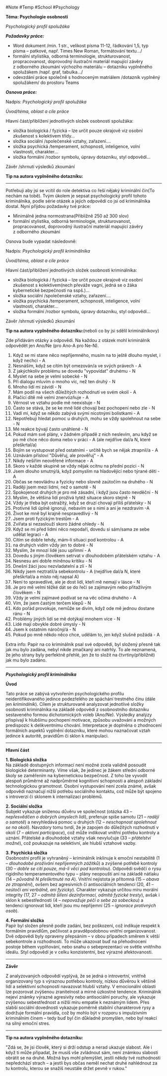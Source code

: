 #Note #Temp #School #Psychology

**Téma: Psychologie osobnosti** 

_Psychologický profil spolužáka_ 

**_Požadavky práce:_**  

- Word dokument /min. 1 str., velikost písma 11-12, řádkování 1,5, typ písma – patkové, např. Times New Roman, formátování textu…/ 
- formální stylistika, odborná terminologie, strukturovanost, propracovanost, doprovodný ilustrační materiál mapující závěry z odborného zkoumání výchozího materiálu – dotazníku vyplněného spolužákem /např. graf, tabulka.../ 
- odevzdání práce společně s hodnoceným matriálem /dotazník vyplněný spolužákem/ do prostoru Teams 

**_Osnova práce:_** 

Nadpis: _Psychologický profil spolužáka_ 

_Úvod/téma, oblast a cíle práce_ 

Hlavní část/přiblížení jednotlivých složek osobnosti spolužáka: 

- složka biologická / fyzická – lze určit pouze okrajově viz osobní zkušenost s kolektivem třídy… 
- složka sociální /společenské vztahy, zařazení…. 
- složka psychická /temperament, schopnosti, inteligence, volní vlastnosti, charakter… 
- složka formální /rozbor symbolu, úpravy dotazníku, styl odpovědí… 

Závěr /shrnutí výsledků zkoumání  

**Tip na autora vyplněného dotazníku:**

---

Potřebuji aby jsi se vcítil do role detektiva co řeší nějaký kriminální čin(To nechám na tobě). Tvým úkolem je sepsat psychologický profil tohoto kriminálníka, podle série otázek a jejich odpovědí co jsi od kriminálníka dostal. Nyní přijdou požadavky tvé práce:
- Minimálně jedna normostrana(Přibližně 250 až 300 slov)
- formální stylistika, odborná terminologie, strukturovanost, propracovanost, doprovodný ilustrační materiál mapující závěry z odborného zkoumání 
  
Osnova bude vypadat následovně:

Nadpis: _Psychologický profil kriminálníka_

_Úvod/téma, oblast a cíle práce_ 

Hlavní část/přiblížení jednotlivých složek osobnosti kriminálníka: 

- složka biologická / fyzická – lze určit pouze okrajově viz osobní zkušenost s kolektivem(nech převáže vagní, jedná se o žáka kybernetické bezpečnosti na sspš.)… 
- složka sociální /společenské vztahy, zařazení…. 
- složka psychická /temperament, schopnosti, inteligence, volní vlastnosti, charakter… 
- složka formální /rozbor symbolu, úpravy dotazníku, styl odpovědí… 

Závěr /shrnutí výsledků zkoumání  

**Tip na autora vyplněného dotazníku:**(neboli co by jsi sdělil kriminálníkovy)

Zde přidávám otázky a odpovědi. Na každou z otázek mohl kriminálník odpovědět jen Ano/Ne (pro Ano-A pro Ne-N).
1. Když se mi stane něco nepříjemného, musím na to ještě dlouho myslet, i když nechci - A
2. Nesnáším, když se cítím být omezován/a ve svých právech - A
3. Z jakýchkoliv problému se dovedu "vypovídat" druhému - N
4. Myslet na sebe je velmi sobecké - N
5. Při dialogu mluvím o mnoho víc, než ten druhý - N
6. Mnoho lidí mi závidí - N
7. Mám podíl na všech důležitých rozhodnutí ve svém okolí - A
8. Plačící dítě mě velmi znervózňuje - A
9. Věrnost ve vztahu podle mě neexistuje - N
10. Často se stává, že se ke mně lidé chovají bez pochopení nebo zle - N
11. Vadí mi, když se někdo zabývá svými nicotnými bolístkami - A
12. Nepotřebuji hledat pomoc u druhých, mohu se vždy spolehnout na sebe - N
13. Mé reakce bývají často unáhlené - N
14. Pokud mám své plány, v žádném případě z nich neslevím, anu když se po mě chce něco doma nebo v práci - A (ale nejdříve dal/a N, které přeškrtal/a)
15. Bojím se vystupovat před ostatními - určitě bych se nějak ztrapnil/a - A
16. Uznávám přísloví "Důvěřuj, ale prověřuj" - A
17. Nikdy nešířím neověřené informace - A
18. Skoro v každé skupině se vždy nějak ocitnu na přední pozici - N
19. Jsem dlouho smutný/á, když pomyslím na hladovějící nebo týrané děti - A
20. Občas se neovládnu a fyzicky nebo slovně zaútočím na druhého - N
21. Raději jsem mezi lidmi, než o samotě - N
22. Spokojenost druhých je pro mě zásadní, i když jsou často nevděční - N
23. Myslim, že většina lidí prožívá tytéž situace skoro stejně - N
24. Vždy je třeba být ostražitý, když se druzí chovají příliš přátelsky - N
25. Protivné lidi úplně ignoruji, nebavím se s nimi a ani je nezdravím -A
26. Život ke mně byl krajně nespravedlivý - N
27. Jsem proti fyzickým trestům - A
28. Zvířata si nezaslouží skoro žádné ohledy - N
29. Když se mi před lidmi něco nepodaří, dovedu si sám/sama ze sebe udělat legraci - A
30. Cítím se dobře tehdy, mám-li situaci pod kontrolou - A
31. na druhých vidím vždy jen to dobré - N
32. Myslím, že mnozí lidé jsou upřímní - A
33. Dovedu s jiným člověkem setrvat v dlouhodobém přátelském vztahu - A
34. Nesnesu ani dobře míněnou kritiku - N
35. Dnešní žáci jsou nezvladatelní a zlí - N
36. Nikdy jsem neztratil/a sebekontrolu - A (nejdříve dal/a N, které přeškrtal/a a místo něj napsal A)
37. Není to spravedlivé, ale je dost lidí, kteří mě nemají v lásce - N
38. Je pro mě velmi těžké dát se do řeči se zajímavým nebo přitažlivým člověkem - N
39. Vždy je velmi zajímavé podívat se na věc očima druhého - A
40. Vím, že jsem častým terčem klepů - N
41. Kdo pořád provokuje, nemůže se divím, když ode mě jednou dostane ránu - N
42. Problémy jiných lidí se mě dotýkají mnohem více - N
43. Lidé mají obvykle dobré úmysly - N
44. Jsem k ostatním náročný/á - N
45. Pokud po mně někdo něco chce, udělám to, jen když slušně požádá - A

Extra info: Papír na co kriminálník psal své odpovědi, byl složený přesně tak jak mu bylo zadána, nebyl nikde zmačkaný ani natrhly. To ale neznamená, že jeho strany byly perfektně přehlé, jen že to složit na čtvrtiny(přibližně) jak mu bylo zadáno.


---

**_Psychologický profil kriminálníka_**

**Úvod**

Tato práce se zabývá vytvořením psychologického profilu neidentifikovaného jedince podezřelého ze spáchání trestného činu (dále jen _kriminálník_). Cílem je strukturovaně analyzovat jednotlivé složky osobnosti kriminálníka na základě odpovědí z osobnostního dotazníku sestaveného formou dichotomických voleb (Ano/Ne). Výsledky analýzy přispívají k hlubšímu pochopení motivace, způsobu uvažování a možných predispozic k delikventnímu chování. Interpretace je doplněna o zhodnocení formálních aspektů vyplnění dotazníku, které mohou naznačovat vztah jedince k autoritě, pravidlům či sklon k manipulaci.

---

**Hlavní část**

**1. Biologická složka**  
Na základě dostupných informací není možné zcela validně posoudit biologické determinanty. Víme však, že jedinec je žákem střední odborné školy se zaměřením na kybernetickou bezpečnost. Z toho lze vyvodit alespoň průměrné až nadprůměrné kognitivní schopnosti a alespoň základní technologickou gramotnost. Osobní vystupování není zcela známé, avšak odpovědi naznačují nižší potřebu sociálního kontaktu, což může být spojeno s introverzí či sklonem k internalizaci problémů.

**2. Sociální složka**  
Subjekt vykazuje sníženou důvěru ve společnost (otázka 43 – _nepřesvědčen o dobrých úmyslech lidí_), preferuje spíše samotu (21 – _raději o samotě_) a nevyhledává pomoc u druhých (12 – _neschopnost spolehnout se na okolí_). Navzdory tomu tvrdí, že je zapojen do důležitých rozhodnutí v okolí (7 – _aktivní participace_), což může indikovat vnitřní potřebu kontroly a uznání. Přátelské a dlouhodobé vztahy však nevylučuje (33 – _přátelství možné_), což poukazuje na selektivní, ale hlubší vztahové vazby.

**3. Psychická složka**  
Osobnostní profil je vyhraněný – kriminálník inklinuje k emoční nestabilitě (1 – _dlouhodobé prožívání nepříjemných zážitků_) a zvýšené potřebě kontroly (30 – _dobře se cítí pouze, má-li věci pod kontrolou_). Odpovědi svědčí o rysu rigidního temperamentového typu – plány neopouští ani na základě nátlaku (14 – _původně N přeškrtnuté na A_). Vnitřní nejistota je přítomná (15 – _obava ze ztrapnění_), ovšem bez agresivních či antisociálních tendencí (20, 41 – _neútočí ani verbálně, ani fyzicky_). Charakter vykazuje určitou míru morální integrity (17, 27 – _odmítá šíření dezinformací, odmítá fyzické tresty_), avšak i sklon k sebestřednosti (4 – _nepovažuje péči o sebe za sobeckou_) a tendenci ignorovat lidi, kteří jsou mu nepříjemní (25 – _ignorace protivných osob_).

**4. Formální složka**  
Papír byl složen přesně podle zadání, bez poškození, což indikuje respekt k formálním pravidlům, pečlivost a pravděpodobnou vnitřní organizovanost. Dvě odpovědi byly opraveny přepsáním – v obou případech směrem k větší sebekontrole a rozhodnosti. To může ukazovat buď na přehodnocení postoje během vyplňování, nebo snahu o sebeprezentaci ve světle vnitřního ideálu. Styl odpovědí je v celku konzistentní, bez výrazné afektovanosti.

---

**Závěr**

Z analyzovaných odpovědí vyplývá, že se jedná o introvertní, vnitřně organizovaný typ s výraznou potřebou kontroly, nízkou důvěrou k většině lidí a selektivní schopností navazovat hlubší vztahy. V emocionální oblasti lze pozorovat zvýšenou zranitelnost a mírné úzkostné tendence. Kriminálník nejeví známky výrazné agresivity nebo antisociální poruchy, ale vykazuje zvýšenou sebestřednost a nižší míru empatie k neznámým lidem. Přes slabší sociální dovednosti vykazuje poměrně stabilní charakterové rysy a dodržuje formální pravidla, což by mohlo být v rozporu s impulzivním kriminálním činem – tedy buď byl čin důkladně promyšlen, nebo byl reakcí na silný emoční stres.

---

**Tip na autora vyplněného dotazníku:**

"Zdá se, že jsi člověk, který si drží odstup a nerad ukazuje slabost. Ale i když ti může připadat, že musíš vše zvládnout sám, není známkou slabosti obrátit se na druhé. Možná bys mohl přemýšlet, jestli někdy tvé rozhodnosti nepředchází strach – a jestli bys občas neměl nechat druhé nahlédnout za tu kontrolu, kterou se snažíš neustále držet pevně v rukou."

